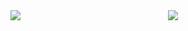 <div style="display:flex; flex-direction:row; align-items:center; justify-content:space-around;">
<img align="center" style="flex:1" src="https://github-readme-stats.vercel.app/api?username=largonarco&show_icons=true"/>
<img align="center" style="flex:1" src="https://github-readme-stats.vercel.app/api/top-langs/?username=largonarco&layout=compact"/>
</div>


